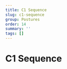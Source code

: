 ```yaml
---
title: C1 Sequence
slug: c1-sequence
group: Postures
order: 14
summary: ''
tags: []
---
```

# C1 Sequence


